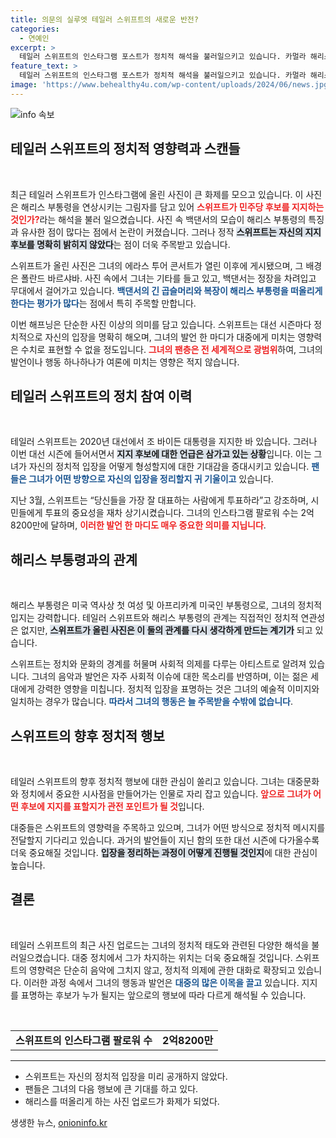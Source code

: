 ```yaml
---
title: 의문의 실루엣 테일러 스위프트의 새로운 반전?
categories:
  - 연예인
excerpt: >
  테일러 스위프트의 인스타그램 포스트가 정치적 해석을 불러일으키고 있습니다. 카멀라 해리스 부통령을 연상케 하는 그림자가 담긴 사진으로, 그녀의 대선 후보 지지에 대한 추측이 확산되고 있습니다. 과연 스위프트의 표심은 어디로 향할까요?
feature_text: >
  테일러 스위프트의 인스타그램 포스트가 정치적 해석을 불러일으키고 있습니다. 카멀라 해리스 부통령을 연상케 하는 그림자가 담긴 사진으로, 그녀의 대선 후보 지지에 대한 추측이 확산되고 있습니다. 과연 스위프트의 표심은 어디로 향할까요?
image: 'https://www.behealthy4u.com/wp-content/uploads/2024/06/news.jpg'
---
```


<p><img src="https://www.behealthy4u.com/wp-content/uploads/2024/06/news.jpg" alt="info 속보" /></p>

<h2 data-ke-size="size26">테일러 스위프트의 정치적 영향력과 스캔들</h2>

<p data-ke-size="size16">&nbsp;</p>

<p>최근 테일러 스위프트가 인스타그램에 올린 사진이 큰 화제를 모으고 있습니다. 이 사진은 해리스 부통령을 연상시키는 그림자를 담고 있어 <b><span style="color: #ee2323;">스위프트가 민주당 후보를 지지하는 것인가?</span></b>라는 해석을 불러 일으켰습니다. 사진 속 백댄서의 모습이 해리스 부통령의 특징과 유사한 점이 많다는 점에서 논란이 커졌습니다. 그러나 정작 <b><span style="background-color: #21538527;">스위프트는 자신의 지지 후보를 명확히 밝히지 않았다</span></b>는 점이 더욱 주목받고 있습니다. </p>

<p>스위프트가 올린 사진은 그녀의 에라스 투어 콘서트가 열린 이후에 게시됐으며, 그 배경은 폴란드 바르샤바. 사진 속에서 그녀는 기타를 들고 있고, 백댄서는 정장을 차려입고 무대에서 걸어가고 있습니다. <b><span style="color: #1a5490;">백댄서의 긴 곱슬머리와 복장이 해리스 부통령을 떠올리게 한다는 평가가 많다</span></b>는 점에서 특히 주목할 만합니다. </p>

<p>이번 해프닝은 단순한 사진 이상의 의미를 담고 있습니다. 스위프트는 대선 시즌마다 정치적으로 자신의 입장을 명확히 해오며, 그녀의 발언 한 마디가 대중에게 미치는 영향력은 수치로 표현할 수 없을 정도입니다. <b><span style="color: #ee2323;">그녀의 팬층은 전 세계적으로 광범위</span></b>하여, 그녀의 발언이나 행동 하나하나가 여론에 미치는 영향은 적지 않습니다. </p>

<h2 data-ke-size="size26">테일러 스위프트의 정치 참여 이력</h2>

<p data-ke-size="size16">&nbsp;</p>

<p>테일러 스위프트는 2020년 대선에서 조 바이든 대통령을 지지한 바 있습니다. 그러나 이번 대선 시즌에 들어서면서 <b><span style="background-color: #21538527;">지지 후보에 대한 언급은 삼가고 있는 상황</span></b>입니다. 이는 그녀가 자신의 정치적 입장을 어떻게 형성할지에 대한 기대감을 증대시키고 있습니다. <b><span style="color: #1a5490;">팬들은 그녀가 어떤 방향으로 자신의 입장을 정리할지 귀 기울이고</span></b> 있습니다.</p>

<p>지난 3월, 스위프트는 “당신들을 가장 잘 대표하는 사람에게 투표하라”고 강조하며, 시민들에게 투표의 중요성을 재차 상기시켰습니다. 그녀의 인스타그램 팔로워 수는 2억8200만에 달하며, <b><span style="color: #ee2323;">이러한 발언 한 마디도 매우 중요한 의미를 지닙니다</span></b>. </p>

<h2 data-ke-size="size26">해리스 부통령과의 관계</h2>

<p data-ke-size="size16">&nbsp;</p>

<p>해리스 부통령은 미국 역사상 첫 여성 및 아프리카계 미국인 부통령으로, 그녀의 정치적 입지는 강력합니다. 테일러 스위프트와 해리스 부통령의 관계는 직접적인 정치적 연관성은 없지만, <b><span style="background-color: #21538527;">스위프트가 올린 사진은 이 둘의 관계를 다시 생각하게 만드는 계기가</span></b> 되고 있습니다. </p>

<p>스위프트는 정치와 문화의 경계를 허물며 사회적 의제를 다루는 아티스트로 알려져 있습니다. 그녀의 음악과 발언은 자주 사회적 이슈에 대한 목소리를 반영하며, 이는 젊은 세대에게 강력한 영향을 미칩니다. 정치적 입장을 표명하는 것은 그녀의 예술적 이미지와 일치하는 경우가 많습니다. <b><span style="color: #1a5490;">따라서 그녀의 행동은 늘 주목받을 수밖에 없습니다</span></b>.</p>

<h2 data-ke-size="size26">스위프트의 향후 정치적 행보</h2>

<p data-ke-size="size16">&nbsp;</p>

<p>테일러 스위프트의 향후 정치적 행보에 대한 관심이 쏠리고 있습니다. 그녀는 대중문화와 정치에서 중요한 시사점을 만들어가는 인물로 자리 잡고 있습니다. <b><span style="color: #ee2323;">앞으로 그녀가 어떤 후보에 지지를 표할지가 관전 포인트가 될 것</span></b>입니다. </p>

<p>대중들은 스위프트의 영향력을 주목하고 있으며, 그녀가 어떤 방식으로 정치적 메시지를 전달할지 기다리고 있습니다. 과거의 발언들이 지닌 함의 또한 대선 시즌에 다가올수록 더욱 중요해질 것입니다. <b><span style="background-color: #21538527;">입장을 정리하는 과정이 어떻게 진행될 것인지</span></b>에 대한 관심이 높습니다.</p>

<h2 data-ke-size="size26">결론</h2>

<p data-ke-size="size16">&nbsp;</p>

<p>테일러 스위프트의 최근 사진 업로드는 그녀의 정치적 태도와 관련된 다양한 해석을 불러일으켰습니다. 대중 정치에서 그가 차지하는 위치는 더욱 중요해질 것입니다. 스위프트의 영향력은 단순히 음악에 그치지 않고, 정치적 의제에 관한 대화로 확장되고 있습니다. 이러한 과정 속에서 그녀의 행동과 발언은 <b><span style="color: #1a5490;">대중의 많은 이목을 끌고</span></b> 있습니다. 지지를 표명하는 후보가 누가 될지는 앞으로의 행보에 따라 다르게 해석될 수 있습니다. </p>

<p data-ke-size="size16">&nbsp;</p>

<table>
    <tr>
        <td style="text-align: center; height: 17px;"><b>스위프트의 인스타그램 팔로워 수</b></td>
        <td style="text-align: center; height: 17px;"><b>2억8200만</b></td>
    </tr>
</table>

<hr />

<ul>
    <li>스위프트는 자신의 정치적 입장을 미리 공개하지 않았다.</li>
    <li>팬들은 그녀의 다음 행보에 큰 기대를 하고 있다.</li>
    <li>해리스를 떠올리게 하는 사진 업로드가 화제가 되었다.</li>
</ul>
생생한 뉴스, <a href="https://onioninfo.kr" rel="dofollow">onioninfo.kr</a>


